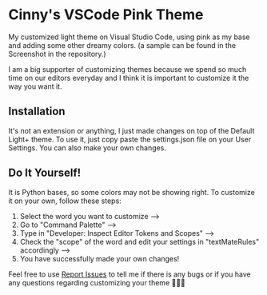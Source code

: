 # Cinny's VSCode Pink Theme 

My customized light theme on Visual Studio Code, using pink as my base and adding some other dreamy colors.
(a sample can be found in the Screenshot in the repository.)

I am a big supporter of customizing themes because we spend so much time on our editors everyday and I think it is important to customize it the way you want it.

## Installation
It's not an extension or anything, I just made changes on top of the Default Light+ theme. 
To use it, just copy paste the settings.json file on your User Settings. 
You can also make your own changes. 


## Do It Yourself!
It is Python bases, so some colors may not be showing right.
To customize it on your own, follow these steps:
1. Select the word you want to customize --> 
2. Go to "Command Palette" --> 
3. Type in "Developer: Inspect Editor Tokens and Scopes" --> 
4. Check the "scope" of the word and edit your settings in "textMateRules" accordingly -->
5. You have successfully made your own changes!

Feel free to use [Report Issues](https://github.com/CinnyLin/VSCode-theme/issues) to tell me if there is any bugs or if you have any questions regarding customizing your theme 🙋🏻‍♀️
